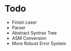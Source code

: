 

# Todo
* Finish Lexer
* Parser
* Abstract Syntrax Tree
* ASM Conversion
* More Robust Error System
